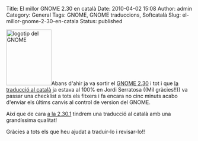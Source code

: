 Title: El millor GNOME 2.30 en català
Date: 2010-04-02 15:08
Author: admin
Category: General
Tags: GNOME, GNOME traduccions, Softcatalà
Slug: el-millor-gnome-2-30-en-catala
Status: published

[<img src="http://gil.badall.net/wp-content/uploads/2008/01/gnomefoot.png" title="logotip del GNOME" class="alignright size-full wp-image-274" width="122" height="150" />](http://gil.badall.net/wp-content/uploads/2008/01/gnomefoot.png)Abans d'ahir ja va sortir el [GNOME 2.30](http://www.gnome.org "Lloc web del projecte GNOME") i tot i que [la traducció al català](http://l10n.gnome.org/languages/ca/gnome-2-30/ui/ "Estadístiques de traducció del GNOME 2.30 al català") ja estava al 100% en Jordi Serratosa ((Mil gràcies!!)) va passar una checklist a tots els fitxers i fa encara no cinc minuts acabo d'enviar els últims canvis al control de version del GNOME.

Així que de cara [a la 2.30.1](http://live.gnome.org/TwoPointTwentynine "Pàgina informativa del calendari d'alliberament del GNOME en el cicle 2.30") tindrem una traducció al català amb una grandíssima qualitat!

Gràcies a tots els que heu ajudat a traduir-lo i revisar-lo!!
